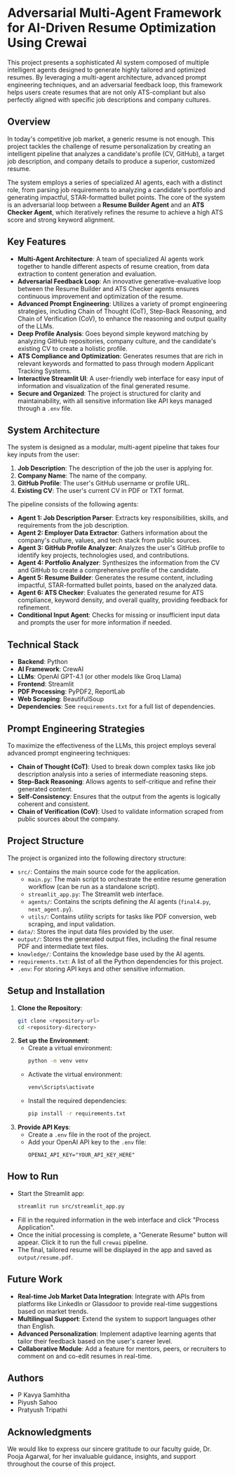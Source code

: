 # Adversarial Multi-Agent Framework for AI-Driven Resume Optimization Using Crewai

This project presents a sophisticated AI system composed of multiple intelligent agents designed to generate highly tailored and optimized resumes. By leveraging a multi-agent architecture, advanced prompt engineering techniques, and an adversarial feedback loop, this framework helps users create resumes that are not only ATS-compliant but also perfectly aligned with specific job descriptions and company cultures.

## Overview

In today's competitive job market, a generic resume is not enough. This project tackles the challenge of resume personalization by creating an intelligent pipeline that analyzes a candidate's profile (CV, GitHub), a target job description, and company details to produce a superior, customized resume.

The system employs a series of specialized AI agents, each with a distinct role, from parsing job requirements to analyzing a candidate's portfolio and generating impactful, STAR-formatted bullet points. The core of the system is an adversarial loop between a **Resume Builder Agent** and an **ATS Checker Agent**, which iteratively refines the resume to achieve a high ATS score and strong keyword alignment.

## Key Features

- **Multi-Agent Architecture**: A team of specialized AI agents work together to handle different aspects of resume creation, from data extraction to content generation and evaluation.
- **Adversarial Feedback Loop**: An innovative generative-evaluative loop between the Resume Builder and ATS Checker agents ensures continuous improvement and optimization of the resume.
- **Advanced Prompt Engineering**: Utilizes a variety of prompt engineering strategies, including Chain of Thought (CoT), Step-Back Reasoning, and Chain of Verification (CoV), to enhance the reasoning and output quality of the LLMs.
- **Deep Profile Analysis**: Goes beyond simple keyword matching by analyzing GitHub repositories, company culture, and the candidate's existing CV to create a holistic profile.
- **ATS Compliance and Optimization**: Generates resumes that are rich in relevant keywords and formatted to pass through modern Applicant Tracking Systems.
- **Interactive Streamlit UI**: A user-friendly web interface for easy input of information and visualization of the final generated resume.
- **Secure and Organized**: The project is structured for clarity and maintainability, with all sensitive information like API keys managed through a `.env` file.

## System Architecture

The system is designed as a modular, multi-agent pipeline that takes four key inputs from the user:
1.  **Job Description**: The description of the job the user is applying for.
2.  **Company Name**: The name of the company.
3.  **GitHub Profile**: The user's GitHub username or profile URL.
4.  **Existing CV**: The user's current CV in PDF or TXT format.

The pipeline consists of the following agents:

- **Agent 1: Job Description Parser**: Extracts key responsibilities, skills, and requirements from the job description.
- **Agent 2: Employer Data Extractor**: Gathers information about the company's culture, values, and tech stack from public sources.
- **Agent 3: GitHub Profile Analyzer**: Analyzes the user's GitHub profile to identify key projects, technologies used, and contributions.
- **Agent 4: Portfolio Analyzer**: Synthesizes the information from the CV and GitHub to create a comprehensive profile of the candidate.
- **Agent 5: Resume Builder**: Generates the resume content, including impactful, STAR-formatted bullet points, based on the analyzed data.
- **Agent 6: ATS Checker**: Evaluates the generated resume for ATS compliance, keyword density, and overall quality, providing feedback for refinement.
- **Conditional Input Agent**: Checks for missing or insufficient input data and prompts the user for more information if needed.

## Technical Stack

- **Backend**: Python
- **AI Framework**: CrewAI
- **LLMs**: OpenAI GPT-4.1 (or other models like Groq Llama)
- **Frontend**: Streamlit
- **PDF Processing**: PyPDF2, ReportLab
- **Web Scraping**: BeautifulSoup
- **Dependencies**: See `requirements.txt` for a full list of dependencies.

## Prompt Engineering Strategies

To maximize the effectiveness of the LLMs, this project employs several advanced prompt engineering techniques:

- **Chain of Thought (CoT)**: Used to break down complex tasks like job description analysis into a series of intermediate reasoning steps.
- **Step-Back Reasoning**: Allows agents to self-critique and refine their generated content.
- **Self-Consistency**: Ensures that the output from the agents is logically coherent and consistent.
- **Chain of Verification (CoV)**: Used to validate information scraped from public sources about the company.

## Project Structure

The project is organized into the following directory structure:

- `src/`: Contains the main source code for the application.
  - `main.py`: The main script to orchestrate the entire resume generation workflow (can be run as a standalone script).
  - `streamlit_app.py`: The Streamlit web interface.
  - `agents/`: Contains the scripts defining the AI agents (`final4.py`, `next_agent.py`).
  - `utils/`: Contains utility scripts for tasks like PDF conversion, web scraping, and input validation.
- `data/`: Stores the input data files provided by the user.
- `output/`: Stores the generated output files, including the final resume PDF and intermediate text files.
- `knowledge/`: Contains the knowledge base used by the AI agents.
- `requirements.txt`: A list of all the Python dependencies for this project.
- `.env`: For storing API keys and other sensitive information.

## Setup and Installation

1.  **Clone the Repository**:
    ```bash
    git clone <repository-url>
    cd <repository-directory>
    ```
2.  **Set up the Environment**:
    - Create a virtual environment:
      ```bash
      python -m venv venv
      ```
    - Activate the virtual environment:
      ```bash
      venv\Scripts\activate
      ```
    - Install the required dependencies:
      ```bash
      pip install -r requirements.txt
      ```
3.  **Provide API Keys**:
    - Create a `.env` file in the root of the project.
    - Add your OpenAI API key to the `.env` file:
      ```
      OPENAI_API_KEY="YOUR_API_KEY_HERE"
      ```

## How to Run

- Start the Streamlit app:
  ```bash
  streamlit run src/streamlit_app.py
  ```
- Fill in the required information in the web interface and click "Process Application".
- Once the initial processing is complete, a "Generate Resume" button will appear. Click it to run the full `crewai` pipeline.
- The final, tailored resume will be displayed in the app and saved as `output/resume.pdf`.

## Future Work

- **Real-time Job Market Data Integration**: Integrate with APIs from platforms like LinkedIn or Glassdoor to provide real-time suggestions based on market trends.
- **Multilingual Support**: Extend the system to support languages other than English.
- **Advanced Personalization**: Implement adaptive learning agents that tailor their feedback based on the user's career level.
- **Collaborative Module**: Add a feature for mentors, peers, or recruiters to comment on and co-edit resumes in real-time.

## Authors

- P Kavya Samhitha
- Piyush Sahoo
- Pratyush Tripathi

## Acknowledgments

We would like to express our sincere gratitude to our faculty guide, Dr. Pooja Agarwal, for her invaluable guidance, insights, and support throughout the course of this project.
